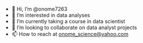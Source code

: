 - 👋 Hi, I’m @onome7263
- 👀 I’m interested in data analyses
- 🌱 I’m currently taking a course in data scientist
- 💞️ I’m looking to collaborate on data analyst projects
- 📫 How to reach at onome_science@yahoo.com

<!---
onome7263/onome7263 is a ✨ special ✨ repository because its `README.md` (this file) appears on your GitHub profile.
You can click the Preview link to take a look at your changes.
--->

